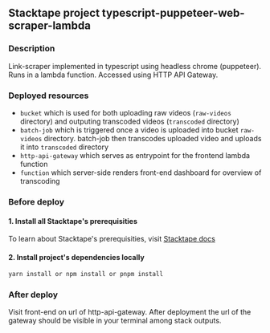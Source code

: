 ## Stacktape project typescript-puppeteer-web-scraper-lambda

### Description

Link-scraper implemented in typescript using headless chrome (puppeteer). Runs in a lambda function. Accessed using HTTP API Gateway.

### Deployed resources

- `bucket` which is used for both uploading raw videos (`raw-videos` directory) and outputing transcoded videos (`transcoded` directory)
- `batch-job` which is triggered once a video is uploaded into bucket `raw-videos` directory. batch-job then transcodes uploaded video and uploads it into `transcoded` directory
- `http-api-gateway` which serves as entrypoint for the frontend lambda function
- `function` which server-side renders front-end dashboard for overview of transcoding

### Before deploy

#### 1. Install all Stacktape's prerequisities

To learn about Stacktape's prerequisities, visit [Stacktape docs](https://docs.stacktape.com/getting-started/1-install)

#### 2. Install project's dependencies locally

```bash
yarn install or npm install or pnpm install
```

### After deploy

Visit front-end on url of http-api-gateway. After deployment the url of the gateway should be visible in your terminal among stack outputs.
